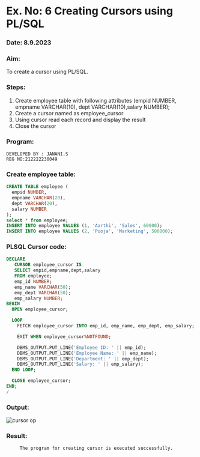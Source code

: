 # Ex. No: 6 Creating Cursors using PL/SQL
### Date: 8.9.2023
### Aim: 
To create a cursor using PL/SQL.

### Steps:
1. Create employee table with following attributes (empid NUMBER, empname VARCHAR(10), dept VARCHAR(10),salary NUMBER);
2. Create a cursor named as employee_cursor
3. Using cursor read each record and display the result
4. Close the cursor

### Program:
```
DEVELOPED BY : JANANI.S
REG NO:212222230049
```
### Create employee table:
```sql
CREATE TABLE employee (
  empid NUMBER,
  empname VARCHAR(20),
  dept VARCHAR(20),
  salary NUMBER
);
select * from employee;
INSERT INTO employee VALUES (1, 'Aarthi', 'Sales', 60000);
INSERT INTO employee VALUES (2, 'Pooja', 'Marketing', 500000);
````
### PLSQL Cursor code:
```sql
DECLARE
   CURSOR employee_cursor IS
   SELECT empid,empname,dept,salary
   FROM employee;
   emp_id NUMBER;
   emp_name VARCHAR(50);
   emp_dept VARCHAR(50);
   emp_salary NUMBER;
BEGIN
  OPEN employee_cursor;

  LOOP
    FETCH employee_cursor INTO emp_id, emp_name, emp_dept, emp_salary;

    EXIT WHEN employee_cursor%NOTFOUND;

    DBMS_OUTPUT.PUT_LINE('Employee ID: ' || emp_id);
    DBMS_OUTPUT.PUT_LINE('Employee Name: ' || emp_name);
    DBMS_OUTPUT.PUT_LINE('Department: ' || emp_dept);
    DBMS_OUTPUT.PUT_LINE('Salary: ' || emp_salary);
  END LOOP;

  CLOSE employee_cursor;
END;
/
```
### Output:
![cursor op](https://github.com/JananiSoundararajan/Ex-no-6-Creating-Cursors-using-PL-SQL/assets/119477549/e14b4517-9d41-411a-9dc3-19e81abb71bf)

### Result:
         The program for creating cursor is executed successfully.
